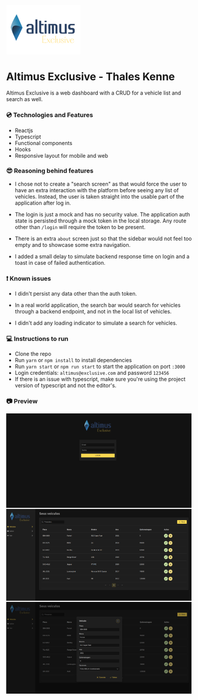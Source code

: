 <img src="./src/assets/logo.png" width="200"/>

# Altimus Exclusive - Thales Kenne

Altimus Exclusive is a web dashboard with a CRUD for a vehicle list and search as well.

### :cd: Technologies and Features

- Reactjs
- Typescript
- Functional components
- Hooks
- Responsive layout for mobile and web

### :sunglasses: Reasoning behind features

- I chose not to create a "search screen" as that would force the user to have an extra interaction with the platform before seeing any list of vehicles. Instead, the user is taken straight into the usable part of the application after log in.

- The login is just a mock and has no security value. The application auth state is persisted through a mock token in the local storage. Any route other than `/login` will require the token to be present.

- There is an extra `about` screen just so that the sidebar would not feel too empty and to showcase some extra navigation.

- I added a small delay to simulate backend response time on login and a toast in case of failed authentication.

### :exclamation: Known issues

- I didn't persist any data other than the auth token.

- In a real world application, the search bar would search for vehicles through a backend endpoint, and not in the local list of vehicles.

- I didn't add any loading indicator to simulate a search for vehicles.

### :computer: Instructions to run

- Clone the repo
- Run `yarn` or `npm install` to install dependencies
- Run `yarn start` or `npm run start` to start the application on port `:3000`
- Login credentials: `altimus@exclusive.com` and password `123456`
- If there is an issue with typescript, make sure you're using the project version of typescript and not the editor's.

### :camera: Preview

<img src="./src/assets/preview1.png" width="500"/>
<img src="./src/assets/preview2.png" width="500"/>
<img src="./src/assets/preview3.png" width="500"/>
